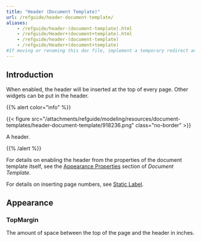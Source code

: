 ```yaml
---
title: "Header (Document Template)"
url: /refguide/header-document-template/
aliases:
    - /refguide/header-(document-template).html
    - /refguide/Header+(document+template).html
    - /refguide/header-(document-template)
    - /refguide/Header+(document+template)
#If moving or renaming this doc file, implement a temporary redirect and let the respective team know they should update the URL in the product. See Mapping to Products for more details.
---
```


## Introduction

When enabled, the header will be inserted at the top of every page. Other widgets can be put in the header.

{{% alert color="info" %}}

{{< figure src="/attachments/refguide/modeling/resources/document-templates/header-document-template/918236.png" class="no-border" >}}

A header.

{{% /alert %}}

For details on enabling the header from the properties of the document template itself, see the [Appearance Properties](/refguide/document-template/#appearance-properties) section of *Document Template*.

For details on inserting page numbers, see [Static Label](/refguide/static-label-document-template/).

## Appearance

### TopMargin

The amount of space between the top of the page and the header in inches.
